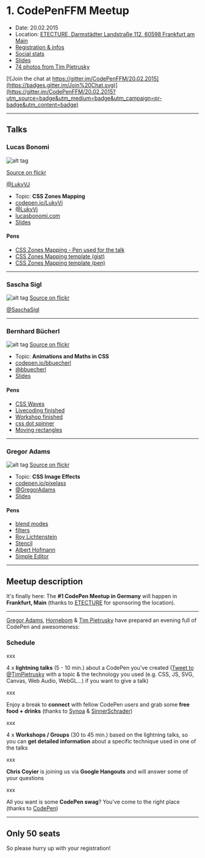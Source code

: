 # 1. CodePenFFM Meetup

* Date: 20.02.2015
* Location: [ETECTURE, Darmstädter Landstraße 112, 60598 Frankfurt am Main](https://www.google.com/maps?f=q&hl=en&q=Darmst%C3%A4dter+Landstra%C3%9Fe+112+60598+Frankfurt+am+Main+Germany,+Frankfurt,+de)
* [Registration & infos](https://nvite.com/CodePenFFM/c78)
* [Social stats](https://nvite.com/CodePenFFM)
* [Slides](https://slides.com/timpietrusky/codepenffm-20022015/)
* [74 photos from Tim Pietrusky](https://www.flickr.com/photos/130745700@N08/sets/72157650559752899/)

[![Join the chat at https://gitter.im/CodePenFFM/20.02.2015](https://badges.gitter.im/Join%20Chat.svg)](https://gitter.im/CodePenFFM/20.02.2015?utm_source=badge&utm_medium=badge&utm_campaign=pr-badge&utm_content=badge)

---

## Talks

### Lucas Bonomi

![alt tag](https://c1.staticflickr.com/9/8583/16427649250_d7a56913b5_b.jpg)

[Source on flickr](https://www.flickr.com/photos/130745700@N08/sets/72157650559752899/)

[@LukyVJ](https://twitter.com/LukyVJ)

* Topic: **CSS Zones Mapping**
* [codepen.io/LukyVj](http://codepen.io/LukyVj)
* [@LukyVj](https://twitter.com/LukyVj)
* [lucasbonomi.com](http://lucasbonomi.com)
* [Slides](http://slides.com/lukyvj/css-zones-mapping)
#### Pens
* [CSS Zones Mapping - Pen used for the talk](http://codepen.io/LukyVj/pen/gbRbVy)
* [CSS Zones Mapping template (gist)](https://gist.github.com/LukyVj/1a5200f95a5a3decc093)
* [CSS Zones Mapping template (pen)](http://codepen.io/LukyVj/pen/YPabLq)

---


### Sascha Sigl

![alt tag](https://raw.githubusercontent.com/CodePenFFM/20.02.2015/master/images/speaker/sascha_sigl_large.jpg)
[Source on flickr](https://www.flickr.com/photos/130745700@N08/16427555778/in/set-72157650559752899)

[@SaschaSigl](https://twitter.com/SaschaSigl)

---

### Bernhard Bücherl

![alt tag](https://raw.githubusercontent.com/CodePenFFM/20.02.2015/master/images/speaker/bernhard_buecherl_large.jpg)
[Source on flickr](https://www.flickr.com/photos/130745700@N08/15992574854/in/set-72157650559752899)

* Topic: **Animations and Maths in CSS**
* [codepen.io/bbuecherl](http://codepen.io/bbuecherl)
* [@bbuecherl](https://twitter.com/bbuecherl)
* [Slides](http://slides.com/bbuecherl/css-animations-math)

#### Pens

* [CSS Waves](http://codepen.io/bbuecherl/pen/gbPBQV)
* [Livecoding finished](http://codepen.io/bbuecherl/pen/JoLVJv/)
* [Workshop finished](http://codepen.io/bbuecherl/pen/ogqyqj)
* [css dot spinner](http://codepen.io/bbuecherl/pen/zxxQPm)
* [Moving rectangles](http://codepen.io/bbuecherl/pen/OPyzgo)

---

### Gregor Adams

![alt tag](https://raw.githubusercontent.com/CodePenFFM/20.02.2015/master/images/speaker/gregor_adams_large.jpg)
[Source on flickr](https://www.flickr.com/photos/130745700@N08/16407512307/in/set-72157650559752899)

* Topic: **CSS Image Effects** 
* [codepen.io/pixelass](http://codepen.io/pixelass)  
* [@GregorAdams](https://twitter.com/GregorAdams)  
* [Slides](http://slides.pixelass.com/codepen/2015/02/index.html)  

#### Pens
* [blend modes](http://codepen.io/pixelass/pen/wBmYBg/)
* [filters](http://codepen.io/pixelass/pen/gbeBaM/)
* [Roy Lichtenstein](http://codepen.io/pixelass/pen/OPQqgr)
* [Stencil](http://codepen.io/pixelass/pen/myXjRj)
* [Albert Hofmann](http://codepen.io/pixelass/pen/pvajyv)
* [Simple Editor](http://codepen.io/pixelass/pen/WbzPgJ)

---




## Meetup description

It's finally here: The **#1 CodePen Meetup in Germany** will happen in **Frankfurt, Main** (thanks to [ETECTURE](http://www.etecture.de) for sponsoring the location). 

---

[Gregor Adams](http://codepen.io/pixelass), [Hornebom](http://codepen.io/Hornebom) & [Tim Pietrusky](http://codepen.io/TimPietrusky) have prepared an evening full of CodePen and awesomeness:

### Schedule

xxx

4 x **lightning talks** (5 - 10 min.) about a CodePen you've created ([Tweet to @TimPietrusky](https://twitter.com/home?status=@TimPietrusky%20%23CodePenFFM%20-%20) with a topic & the technology you used (e.g. CSS, JS, SVG, Canvas, Web Audio, WebGL...) if you want to give a talk)

xxx

Enjoy a break to **connect** with fellow CodePen users and grab some **free food + drinks** (thanks to [Synoa](http://synoa.de) & [SinnerSchrader](https://sinnerschrader.com))

xxx

4 x **Workshops / Groups** (30 to 45 min.) based on the lightning talks, so you can **get detailed information** about a specific technique used in one of the talks

xxx

**Chris Coyier** is joining us via **Google Hangouts** and will answer some of your questions 

xxx

All you want is some **CodePen swag**? You've come to the right place (thanks to [CodePen](http://codepen.io))

---

Only 50 seats
------

So please hurry up with your registration! 


